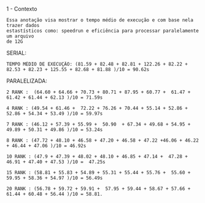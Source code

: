 1 - Contexto 

    Essa anotação visa mostrar o tempo médio de execução e com base nela trazer dados 
    estastísticos como: speedrun e eficiência para processar paralelamente um arquivo 
    de 12G



SERIAL: 
    
    TEMPO MÉDIO DE EXECUÇÃO: (81.59 + 82.48 + 82.81 + 122.26 + 82.22 + 82.53 + 82.23 + 125.55 + 82.68 + 81.88 )/10 = 90.62s

PARALELIZADA:

    2 RANK :  (64.60 + 64.66 + 70.73 + 80.71 + 87.95 + 60.77 +  61.47 + 61.42 + 61.44 + 62.13 )/10 = 71.59s

    4 RANK : (49.54 + 61.46 +  72.22 + 76.26 + 70.44 + 55.14 + 52.86 + 52.86 + 54.34 + 53.49 )/10 = 59.97s

    7 RANK : (46.12 + 57.39 + 55.99 +  50.90  + 67.34 + 49.68 + 54.95 + 49.89 + 50.31 + 49.86 )/10 = 53.24s

    8 RANK : (47.72 + 48.10 + 46.58 + 47.20 + 46.58 + 47.22 +46.06 + 46.22 + 46.44 + 47.06 )/10 = 46.92s

    10 RANK : (47.9 + 47.39 + 48.02 + 48.10 + 46.85 + 47.14 +  47.28 + 46.91 + 47.40 + 47.53 )/10 =  47.25s

    15 RANK : (58.81 + 55.83 + 54.89 + 55.31 + 55.44 + 55.76 +  55.60 + 59.95 + 58.36 + 54.97 )/10 = 56.49s

    20 RANK : (56.78 + 59.72 + 59.91 +  57.95 + 59.44 + 58.67 + 57.66 + 61.44 + 60.48 + 56.44 )/10 = 58.81.